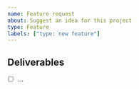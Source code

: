 ```yaml
---
name: Feature request
about: Suggest an idea for this project
type: Feature
labels: ["type: new feature"]
---
```


<!-- Start by telling us what problem you’re trying to solve. Often a solution already exists! Please, don’t send pull requests to implement new features without first getting our support. -->

## Deliverables

- [ ] ...
